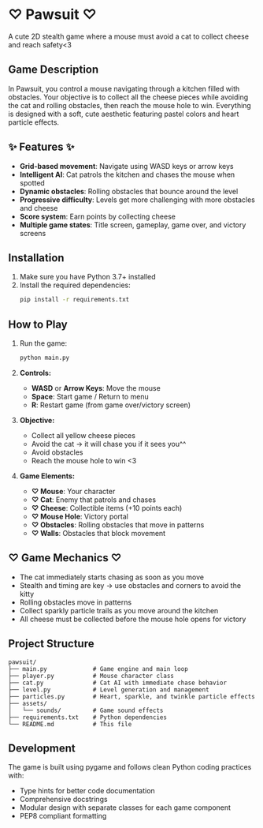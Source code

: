 # ♡ Pawsuit ♡

A cute 2D stealth game where a mouse must avoid a cat to collect cheese and reach safety<3

## Game Description

In Pawsuit, you control a mouse navigating through a kitchen filled with obstacles. Your objective is to collect all the cheese pieces while avoiding the cat and rolling obstacles, then reach the mouse hole to win. Everything is designed with a soft, cute aesthetic featuring pastel colors and heart particle effects.

## ✨ Features ✨

- **Grid-based movement**: Navigate using WASD keys or arrow keys
- **Intelligent AI**: Cat patrols the kitchen and chases the mouse when spotted
- **Dynamic obstacles**: Rolling obstacles that bounce around the level
- **Progressive difficulty**: Levels get more challenging with more obstacles and cheese
- **Score system**: Earn points by collecting cheese
- **Multiple game states**: Title screen, gameplay, game over, and victory screens

## Installation

1. Make sure you have Python 3.7+ installed
2. Install the required dependencies:
   ```bash
   pip install -r requirements.txt
   ```

## How to Play

1. Run the game:
   ```bash
   python main.py
   ```

2. **Controls:**
   - **WASD** or **Arrow Keys**: Move the mouse
   - **Space**: Start game / Return to menu
   - **R**: Restart game (from game over/victory screen)

3. **Objective:**
   - Collect all yellow cheese pieces
   - Avoid the cat -> it will chase you if it sees you^^
   - Avoid obstacles
   - Reach the mouse hole to win <3

4. **Game Elements:**
   - **♡ Mouse**: Your character
   - **♡ Cat**: Enemy that patrols and chases
   - **♡ Cheese**: Collectible items (+10 points each)
   - **♡ Mouse Hole**: Victory portal
   - **♡ Obstacles**: Rolling obstacles that move in patterns
   - **♡ Walls**: Obstacles that block movement

## ♡ Game Mechanics ♡

- The cat immediately starts chasing as soon as you move 
- Stealth and timing are key -> use obstacles and corners to avoid the kitty
- Rolling obstacles move in patterns 
- Collect sparkly particle trails as you move around the kitchen
- All cheese must be collected before the mouse hole opens for victory


## Project Structure

```
pawsuit/
├── main.py             # Game engine and main loop
├── player.py           # Mouse character class
├── cat.py              # Cat AI with immediate chase behavior
├── level.py            # Level generation and management
├── particles.py        # Heart, sparkle, and twinkle particle effects
├── assets/
│   └── sounds/         # Game sound effects
├── requirements.txt    # Python dependencies
└── README.md           # This file
```

## Development

The game is built using pygame and follows clean Python coding practices with:
- Type hints for better code documentation
- Comprehensive docstrings
- Modular design with separate classes for each game component
- PEP8 compliant formatting
